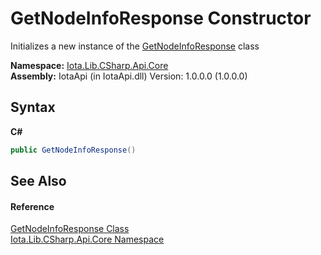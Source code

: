 # GetNodeInfoResponse Constructor 
 

Initializes a new instance of the <a href="T_Iota_Lib_CSharp_Api_Core_GetNodeInfoResponse">GetNodeInfoResponse</a> class

**Namespace:**&nbsp;<a href="N_Iota_Lib_CSharp_Api_Core">Iota.Lib.CSharp.Api.Core</a><br />**Assembly:**&nbsp;IotaApi (in IotaApi.dll) Version: 1.0.0.0 (1.0.0.0)

## Syntax

**C#**<br />
``` C#
public GetNodeInfoResponse()
```


## See Also


#### Reference
<a href="T_Iota_Lib_CSharp_Api_Core_GetNodeInfoResponse">GetNodeInfoResponse Class</a><br /><a href="N_Iota_Lib_CSharp_Api_Core">Iota.Lib.CSharp.Api.Core Namespace</a><br />